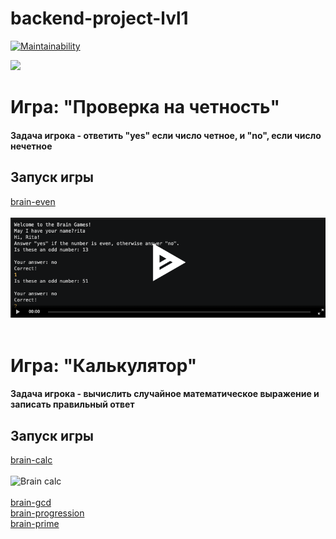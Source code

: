 # backend-project-lvl1

[![Maintainability](https://api.codeclimate.com/v1/badges/b8c36546adccf56cbaac/maintainability)](https://codeclimate.com/github/ritailchenko/backend-project-lvl1/maintainability)



![](https://github.com/ritailchenko/backend-project-lvl1/workflows/make%20lint/badge.svg)

# Игра: "Проверка на четность"

#### Задача игрока - ответить "yes" если число четное, и "no", если число нечетное

## Запуск игры
[brain-even](https://asciinema.org/a/9uqgQsSCkLJRcs5ZD27j5gXxF) <br /><br />
![Brain even](/game-screenshots/brain-even.png)<br /><br />

# Игра: "Калькулятор"

#### Задача игрока - вычислить случайное математическое выражение и записать правильный ответ

## Запуск игры
[brain-calc]( https://asciinema.org/a/IkpgNjUxTo2FvQ5SnwREp0Leq) <br /><br />
![Brain calc](/game-screenshots/brain-calc)<br /><br />
[brain-gcd](https://asciinema.org/a/w8B21wTApvLvKdhphLk8QIRRP) <br />
[brain-progression](https://asciinema.org/a/EJ5bPFtINxe6zIQaeIEr0bIJN) <br />
[brain-prime](https://asciinema.org/a/aijzcT6NDfadNW0axfRGUsTKS) <br />
